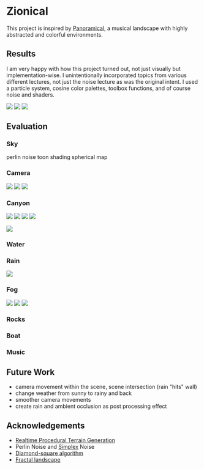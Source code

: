 # Zionical

This project is inspired by [Panoramical][1], a musical landscape with highly abstracted and colorful environments. 

## Results

I am very happy with how this project turned out, not just visually but implementation-wise. I unintentionally incorporated topics from various different lectures, not just the noise lecture as was the original intent. I used a particle system, cosine color palettes, toolbox functions, and of course noise and shaders.  

![](./images/final1.jpg) ![](./images/final2.png) ![](./images/final3.jpg)

## Evaluation

### Sky
perlin noise
toon shading
spherical map

### Camera
![](./images/map1.png) ![](./images/map2.png) ![](./images/map3.png)

### Canyon
![](./images/los-res.png) ![](./images/no-gaussian.png) ![](./images/no-widen.png) ![](./images/widen.png)

![](./images/terrain.png)

### Water

### Rain
![](./images/rain.png)

### Fog
![](./images/pre-fog.png) ![](./images/post-fog.png) ![](./images/toomuch-fog.png)

### Rocks

### Boat

### Music


## Future Work

* camera movement within the scene, scene intersection (rain "hits" wall)
* change weather from sunny to rainy and back
* smoother camera movements  
* create rain and ambient occlusion as post processing effect




## Acknowledgements

* [Realtime Procedural Terrain Generation][2] 
* Perlin Noise and [Simplex][3] Noise 
* [Diamond-square algorithm][4]
* [Fractal landscape][5]

[1]: https://vimeo.com/88946422
[2]: http://web.mit.edu/cesium/Public/terrain.pdf
[3]: http://webstaff.itn.liu.se/~stegu/simplexnoise/simplexnoise.pdf
[4]: http://stevelosh.com/blog/2016/06/diamond-square
[5]: http://paulbourke.net/fractals/noise/